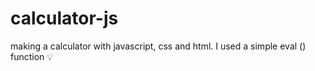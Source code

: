 # calculator-js
making a calculator with javascript, css and html. I used a simple eval () function :bulb:
